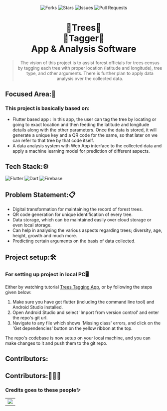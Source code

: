 <div align="center">

![Forks](https://img.shields.io/github/forks/CodeFlow201/forestTreesTagging)
![Stars](https://img.shields.io/github/stars/CodeFlow201/forestTreesTagging)
![Issues](https://img.shields.io/github/issues/CodeFlow201/forestTreesTagging)
![Pull Requests](https://img.shields.io/github/issues-pr/CodeFlow201/forestTreesTagging?)

# 🌳Trees🌳 <br> 🔖Tagger🔖 <br> App & Analysis Software

> The vision of this project is to assist forest officials for trees census by tagging each tree with proper location (latitude and longitude), tree type, and other arguments. There is further plan to apply data analysis over the collected data.

</div>

## Focused Area:🧐
### This project is basically based on:
* Flutter based app :  In this app, the user can tag the tree by locating or going to exact location and then feeding the latitude and longitude details along with the other parameters. Once the data is stored, it will generate a unique key and a QR code for the same, so that later on we can refer to that tree by that code itself.
* A data analysis system with Web App interface to the collected data and apply a machine learning model for prediction of different aspects.

## Tech Stack:⚙️
<img alt="Flutter" src="https://img.shields.io/badge/Flutter%20-%2302569B.svg?&style=for-the-badge&logo=Flutter&logoColor=white" />	<img alt="Dart" src="https://img.shields.io/badge/dart-%230175C2.svg?&style=for-the-badge&logo=dart&logoColor=white"/>	<img alt="Firebase" src="https://img.shields.io/badge/firebase%20-%23039BE5.svg?&style=for-the-badge&logo=firebase"/>	

## Problem Statement:📋
* Digital transformation for maintaining the record of forest trees.
* QR code generation for unique identification of every tree.
* Data storage, which can be maintained easily over cloud storage or even local storage.
* Can help in analysing the various aspects regarding trees; diversity, age, height, growth and much more.
* Predicting certain arguments on the basis of data collected. 

## Project setup:🛠️
### For setting up project in local PC🖥️ 
Either by watching tutorial [Trees Tagging App](https://youtu.be/1KWwgAF0LXY), or by following the steps given below:

1. Make sure you have got flutter (including the command line tool) and Android Studio installed.
2. Open Android Studio and select 'Import from version control' and enter the repo's git url.
3. Navigate to any file which shows 'Missing class' errors, and click on the 'Get dependencies' button
   on the yellow ribbon at the top.

The repo's codebase is now setup on your local machine, and you can make changes to it and push them to the git repo.
<h2>Contributors:</h2>

## Contributors:👨🏻‍💻
### Credits goes to these people✨

<table>
	<tr>
		<td>
   <a href="https://github.com/CodeFlow201/forestTreesTagging/graphs/contributors">
  <img src="https://contrib.rocks/image?repo=CodeFlow201/forestTreesTagging" />
</a>
	</td>
	</tr>
</table>

